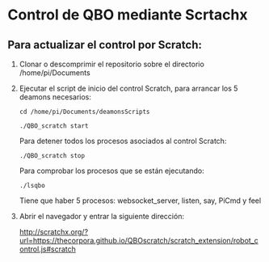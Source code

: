 # Control de QBO mediante Scrtachx

## Para actualizar el control por Scratch:

1. Clonar o descomprimir el repositorio sobre el directorio /home/pi/Documents

1. Ejecutar el script de inicio del control Scratch, para arrancar los 5 deamons necesarios:

	`cd /home/pi/Documents/deamonsScripts`
	 
	`./QBO_scratch start` 
    
    Para detener todos los procesos asociados al control Scratch:
	
	`./QBO_scratch stop`
    
    Para comprobar los procesos que se están ejecutando:
	
	`./lsqbo`
    
    Tiene que haber 5 procesos:  websocket_server, listen, say, PiCmd y feel

1. Abrir el navegador y entrar la siguiente dirección:

	<http://scratchx.org/?url=https://thecorpora.github.io/QBOscratch/scratch_extension/robot_control.js#scratch>
